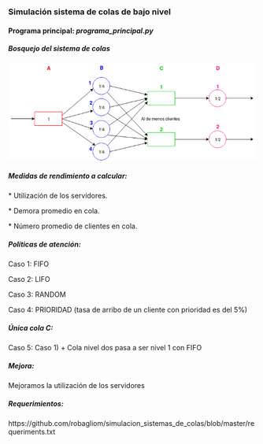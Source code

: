<h3>Simulación sistema de colas de bajo nivel</h3>

<h4>Programa principal: <i>programa_principal.py</i></h4>

<h5>Bosquejo del sistema de colas</h5>
<img src="sistema_de_colas.png"/>

<h5>Medidas de rendimiento a calcular:</h5>
<p>* Utilización de los servidores.</p>
<p>* Demora promedio en cola.</p>
<p>* Número promedio de clientes en cola.</p>

<h5>Políticas de atención:</h5>
<p>Caso 1: FIFO</p>
<p>Caso 2: LIFO</p>
<p>Caso 3: RANDOM</p>
<p>Caso 4: PRIORIDAD (tasa de arribo de un cliente con prioridad es del 5%)</p>

<h5>Única cola C:</h5>
<p>Caso 5: Caso 1) + Cola nivel dos pasa a ser nivel 1 con FIFO</p>

<h5>Mejora:</h5>
<p>Mejoramos la utilización de los servidores</p>

<h5>Requerimientos:</h5>
<p>https://github.com/robagliom/simulacion_sistemas_de_colas/blob/master/requeriments.txt</p>
